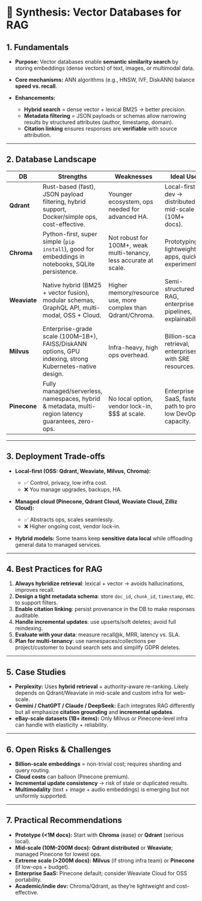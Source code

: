 # 🔎 Synthesis: Vector Databases for RAG

## 1. Fundamentals

* **Purpose:** Vector databases enable **semantic similarity search** by storing embeddings (dense vectors) of text, images, or multimodal data.
* **Core mechanisms:** ANN algorithms (e.g., HNSW, IVF, DiskANN) balance **speed vs. recall**.
* **Enhancements:**

  * **Hybrid search** = dense vector + lexical BM25 → better precision.
  * **Metadata filtering** = JSON payloads or schemas allow narrowing results by structured attributes (author, timestamp, domain).
  * **Citation linking** ensures responses are **verifiable** with source attribution.

---

## 2. Database Landscape

| DB           | Strengths                                                                                                | Weaknesses                                                        | Ideal Use                                                   |
| ------------ | -------------------------------------------------------------------------------------------------------- | ----------------------------------------------------------------- | ----------------------------------------------------------- |
| **Qdrant**   | Rust-based (fast), JSON payload filtering, hybrid support, Docker/simple ops, cost-effective.            | Younger ecosystem, ops needed for advanced HA.                    | Local-first dev → distributed mid-scale (10M+ docs).        |
| **Chroma**   | Python-first, super simple (`pip install`), good for embeddings in notebooks, SQLite persistence.        | Not robust for 100M+, weak multi-tenancy, less accurate at scale. | Prototyping, lightweight apps, quick experiments.           |
| **Weaviate** | Native hybrid (BM25 + vector fusion), modular schemas, GraphQL API, multi-modal, OSS + Cloud.            | Higher memory/resource use, more complex than Qdrant/Chroma.      | Semi-structured RAG, enterprise pipelines, explainability.  |
| **Milvus**   | Enterprise-grade scale (100M–1B+), FAISS/DiskANN options, GPU indexing, strong Kubernetes-native design. | Infra-heavy, high ops overhead.                                   | Billion-scale retrieval, enterprises with SRE resources.    |
| **Pinecone** | Fully managed/serverless, namespaces, hybrid & metadata, multi-region latency guarantees, zero-ops.      | No local option, vendor lock-in, \$\$\$ at scale.                 | Enterprise SaaS, fastest path to prod, low DevOps capacity. |

---

## 3. Deployment Trade-offs

* **Local-first (OSS: Qdrant, Weaviate, Milvus, Chroma):**

  * ✅ Control, privacy, low infra cost.
  * ❌ You manage upgrades, backups, HA.
* **Managed cloud (Pinecone, Qdrant Cloud, Weaviate Cloud, Zilliz Cloud):**

  * ✅ Abstracts ops, scales seamlessly.
  * ❌ Higher ongoing cost, vendor lock-in.
* **Hybrid models:** Some teams keep **sensitive data local** while offloading general data to managed services.

---

## 4. Best Practices for RAG

1. **Always hybridize retrieval**: lexical + vector → avoids hallucinations, improves recall.
2. **Design a tight metadata schema**: store `doc_id`, `chunk_id`, `timestamp`, etc. to support filters.
3. **Enable citation linking**: persist provenance in the DB to make responses auditable.
4. **Handle incremental updates**: use upserts/soft deletes; avoid full reindexing.
5. **Evaluate with your data**: measure recall\@k, MRR, latency vs. SLA.
6. **Plan for multi-tenancy**: use namespaces/collections per project/customer to bound search sets and simplify GDPR deletes.

---

## 5. Case Studies

* **Perplexity:** Uses **hybrid retrieval** + authority-aware re-ranking. Likely depends on Qdrant/Weaviate in mid-scale and custom infra for web-scale.
* **Gemini / ChatGPT / Claude / DeepSeek:** Each integrates RAG differently but all emphasize **citation grounding** and **incremental updates**.
* **eBay-scale datasets (1B+ items):** Only Milvus or Pinecone-level infra can handle with elasticity + reliability.

---

## 6. Open Risks & Challenges

* **Billion-scale embeddings** = non-trivial cost; requires sharding and query routing.
* **Cloud costs** can balloon (Pinecone premium).
* **Incremental update consistency** → risk of stale or duplicated results.
* **Multimodality** (text + image + audio embeddings) is emerging but not uniformly supported.

---

## 7. Practical Recommendations

* **Prototype (<1M docs):** Start with **Chroma** (ease) or **Qdrant** (serious local).
* **Mid-scale (10M–200M docs):** **Qdrant distributed** or **Weaviate**; managed Pinecone for lowest ops.
* **Extreme scale (>200M docs):** **Milvus** (if strong infra team) or **Pinecone** (if low-ops + budget).
* **Enterprise SaaS:** Pinecone default; consider Weaviate Cloud for OSS portability.
* **Academic/indie dev:** Chroma/Qdrant, as they’re lightweight and cost-effective.
